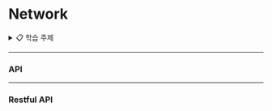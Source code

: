 # Network

<details>
<summary>📋 학습 주제</summary>
  - [API](#API)
  - [Restful API](#Restful API)
</details>

---

### API

---
### Restful API

